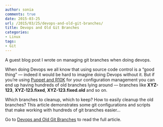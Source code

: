 ```yaml
---
author: sonia
comments: true
date: 2015-03-25
url: /2015/03/25/devops-and-old-git-branches/
title: Devops and Old Git Branches
categories:
- Linux
tags:
- Git
---
```


A guest blog post I wrote on managing git branches when doing devops.

When doing Devops we all know that using source code control is a “good
thing” — indeed it would be hard to imagine doing Devops without it. But
if you’re using [Puppet and
R10K](http://garylarizza.com/blog/2014/08/31/r10k-plus-directory-environments/)
for your configuration management you can end up having hundreds of
old branches lying around — branches like **XYZ-123**,
**XYZ-123.fixed**, **XYZ-123.fixed.old** and so on.

<!--more-->

Which branches to cleanup, which to keep? How to easily cleanup the
old branches?  This article demonstrates some git configurations and
scripts  that make working with hundreds of git branches easier...

Go to [Devops and Old Git Branches](http://www.icesystems.com.au/devops-and-old-git-branches/) to read the full article.
